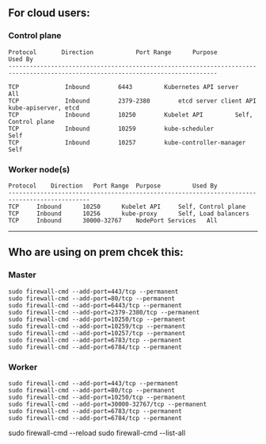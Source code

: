 ## For cloud users:
### Control plane
```
Protocol	   Direction			Port Range		Purpose						Used By
---------------------------------------------------------------------------------------------------------------------------------

TCP				Inbound		   6443			Kubernetes API server		All
TCP				Inbound		   2379-2380		etcd server client API		kube-apiserver, etcd
TCP				Inbound		   10250		Kubelet API			Self, Control plane
TCP				Inbound		   10259		kube-scheduler			Self
TCP				Inbound		   10257		kube-controller-manager		Self	
```


### Worker node(s)
```
Protocol	Direction	Port Range	Purpose			Used By
---------------------------------------------------------------------------------------------
TCP		Inbound		 10250		Kubelet API		Self, Control plane
TCP		Inbound		 10256		kube-proxy		Self, Load balancers
TCP		Inbound		 30000-32767	NodePort Services	All
```
---


## Who are using on prem chcek this:

### Master
	sudo firewall-cmd --add-port=443/tcp --permanent
	sudo firewall-cmd --add-port=80/tcp --permanent
	sudo firewall-cmd --add-port=6443/tcp --permanent
	sudo firewall-cmd --add-port=2379-2380/tcp --permanent
	sudo firewall-cmd --add-port=10250/tcp --permanent
	sudo firewall-cmd --add-port=10259/tcp --permanent
	sudo firewall-cmd --add-port=10257/tcp --permanent
	sudo firewall-cmd --add-port=6783/tcp --permanent
	sudo firewall-cmd --add-port=6784/tcp --permanent

### Worker
	sudo firewall-cmd --add-port=443/tcp --permanent
	sudo firewall-cmd --add-port=80/tcp --permanent
	sudo firewall-cmd --add-port=10250/tcp --permanent
	sudo firewall-cmd --add-port=30000-32767/tcp --permanent
	sudo firewall-cmd --add-port=6783/tcp --permanent
	sudo firewall-cmd --add-port=6784/tcp --permanent

sudo firewall-cmd --reload
sudo firewall-cmd --list-all
